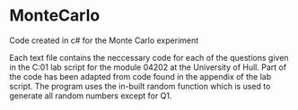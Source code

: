 # MonteCarlo

Code created in c# for the Monte Carlo experiment

Each text file contains the neccessary code for each of the questions given in the C:01 lab script for the module 04202 
at the University of Hull. Part of the code has been adapted from code found in the appendix of the lab script. The
program uses the in-built random function which is used to generate all random numbers except for Q1.

